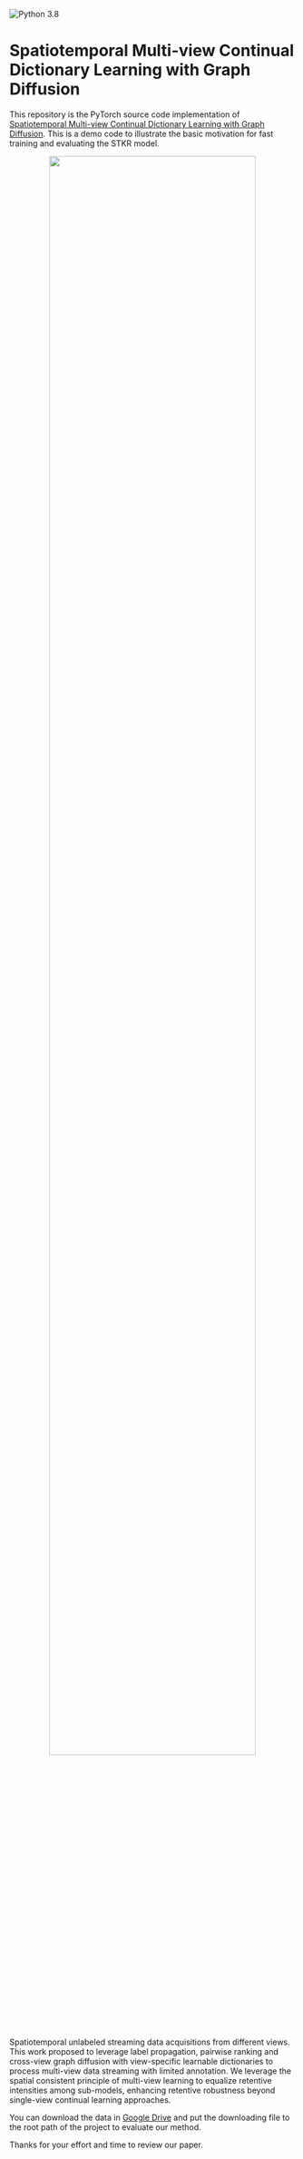 ![Python 3.8](https://img.shields.io/badge/python-3.8-green.svg)

# Spatiotemporal Multi-view Continual Dictionary Learning with Graph Diffusion

[//]: # (<font size="10"><b><center>Contrastive Multi-view Continual Learning</center></b></font>)
This repository is the PyTorch source code implementation of 
[Spatiotemporal Multi-view Continual Dictionary Learning with Graph Diffusion](). This is a demo code to illustrate the basic motivation 
for fast training and evaluating the STKR model.
<div align="center">
<img src=https://github.com/honestws/MVM/blob/master/img/illustrate.svg width=85% />
</div>
Spatiotemporal unlabeled streaming data acquisitions from different views. This work proposed to leverage label propagation, pairwise ranking and cross-view graph diffusion with view-specific learnable dictionaries to process multi-view data streaming with limited annotation. We leverage the spatial consistent principle of multi-view learning to equalize retentive  intensities among sub-models, enhancing retentive robustness beyond single-view continual learning approaches. 

You can download the data in
[Google Drive](https://drive.google.com/file/d/1Is9GeVAe9vy1l5xg7Xqwa9lXAYRm3PMu/view?usp=sharing)
and put the downloading file to the root path of the project to evaluate our method.

Thanks for your effort and time to review our paper.


